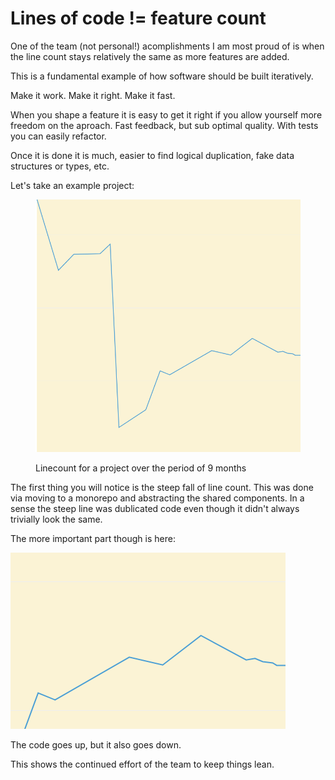 # Lines of code != feature count

One of the team (not personal!) acomplishments I am most proud of is when the line count stays relatively the same as more features are added.



This is a fundamental example of how software should be built iteratively.

Make it work. Make it right. Make it fast.

When you shape a feature it is easy to get it right if you allow yourself more freedom on the aproach. Fast feedback, but sub optimal quality. With tests you can easily refactor.

Once it is done it is much, easier to find logical duplication, fake data structures or types, etc.



Let's take an example project:

<figure><img src="../.gitbook/assets/image (1).png" alt=""><figcaption><p>Linecount for a project over the period of 9 months</p></figcaption></figure>

The first thing you will notice is the steep fall of line count. This was done via moving to a monorepo and abstracting the shared components. In a sense the steep line was dublicated code even though it didn't always trivially look the same.

The more important part though is here:

![](<../.gitbook/assets/image (5) (1).png>)

The code goes up, but it also goes down.

This shows the continued effort of the team to keep things lean.

